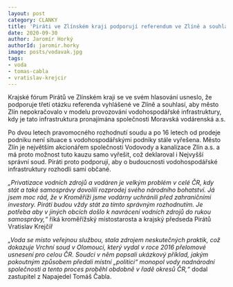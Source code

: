 ```yaml
---
layout: post
category: CLANKY
title: 'Piráti ve Zlínském kraji podporují referendum ve Zlíně a souhlasí, aby město Zlín nepokračovalo ve stávajícím provozním modelu'
date: 2020-09-30
author: Jaromír Horký
authorId: jaromir.horky
image: posts/vodavak.jpg
tags: 
- voda
- tomas-cabla
- vratislav-krejcir
---
```


Krajské fórum Pirátů ve Zlínském kraji se ve svém hlasování usneslo, že podporuje třetí otázku referenda vyhlášené ve Zlíně a souhlasí, aby město Zlín nepokračovalo v modelu provozování vodohospodářské infrastruktury, kdy je tato infrastruktura pronajímána společnosti Moravská vodárenská a.s.

Po dvou letech pravomocného rozhodnutí soudu a po 16 letech od prodeje podniku není situace s vodohospodářskými podniky stále vyřešena. Město Zlín je největším akcionářem společnosti Vodovody a kanalizace Zlín a.s. a má proto možnost tuto kauzu samo vyřešit, což deklaroval i Nejvyšší správní soud. Piráti proto podporují, aby o budoucnosti vodohospodářské infrastruktury rozhodli sami občané.

*„Privatizace vodních zdrojů a vodáren je velkým problém v celé ČR, kdy stát a také samosprávy dovolili rozprodej svého národního bohatství. Já jsem moc rád, že v Kroměříži jsme vodárny uchránili před zahraničními investory. Piráti budou vždy stát za tímto správným rozhodnutím. Je potřeba aby v jiných obcích došlo k navrácení vodních zdrojů do rukou samosprávy,“* říká kroměřížský místostarosta a krajský předseda Pirátů Vratislav Krejčíř

*„Voda se místo veřejnou službou, stala zdrojem neskutečných praktik, což dokazuje Vrchní soud v Olomouci, který vydal v roce 2016 přelomové usnesení pro celou ČR. Soudci v něm popsali ukázkový příklad, jakým pokoutným způsobem předali místní „politici“ monopol vody nadnárodní společnosti a tento proces proběhl obdobně v řadě okresů ČR,“* dodal zastupitel z Napajedel Tomáš Čabla.
